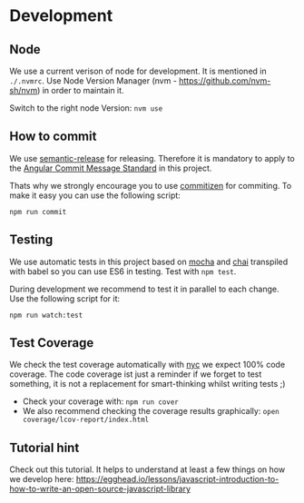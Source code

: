 Development
============

Node
-----
We use a current verison of node for development. It is mentioned in `./.nvmrc`.
Use Node Version Manager (nvm - https://github.com/nvm-sh/nvm) in order to maintain it.

Switch to the right node Version:
`nvm use`

How to commit
--------------
We use [semantic-release](https://github.com/semantic-release/semantic-release) for releasing. Therefore it is mandatory to apply to the [Angular Commit Message Standard](https://github.com/angular/angular.js/blob/master/DEVELOPERS.md#-git-commit-guidelines) in this project.

Thats why we strongly encourage you to use [commitizen](https://github.com/commitizen/cz-cli) for commiting. To make it easy you can use the following script:

`npm run commit`


Testing
--------
We use automatic tests in this project based on [mocha](https://mochajs.org) and [chai](https://www.chaijs.com) transpiled with babel so you can use ES6 in testing. Test with `npm test`.

During development we recommend to test it in parallel to each change. Use the following script for it:

`npm run watch:test`


Test Coverage
--------------
We check the test coverage automatically with [nyc](https://github.com/istanbuljs/nyc) we expect 100% code coverage. The code coverage ist just a reminder if we forget to test something, it is not a replacement for smart-thinking whilst writing tests ;)

- Check your coverage with: `npm run cover`
- We also recommend checking the coverage results graphically: `open coverage/lcov-report/index.html`


Tutorial hint
--------------
Check out this tutorial. It helps to understand at least a few things on how we develop here: https://egghead.io/lessons/javascript-introduction-to-how-to-write-an-open-source-javascript-library
